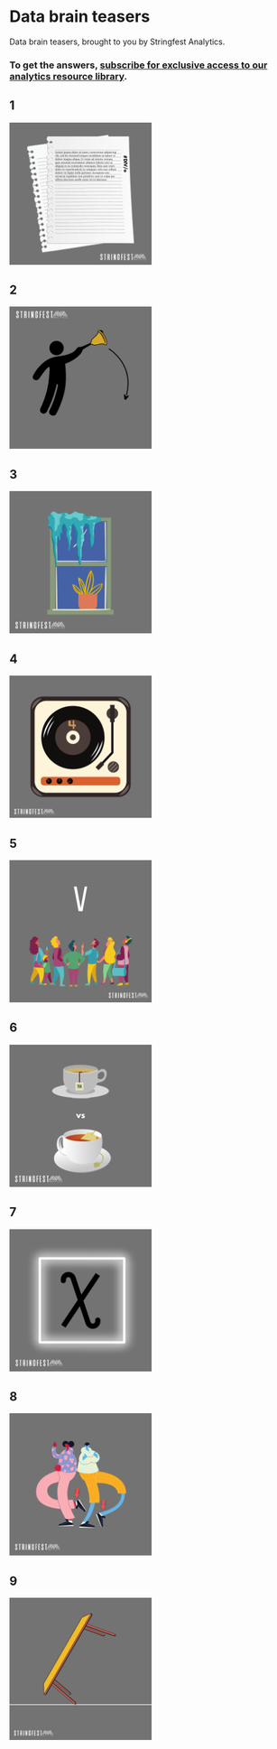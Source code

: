 # Data brain teasers

Data brain teasers, brought to you by Stringfest Analytics.

### To get the answers, [subscribe for exclusive access to our analytics resource library](http://stringfestanalytics.com/subscribe/). 



## 1

<img src="images/1.png" width="50%">



## 2

<img src="images/2.png" width="50%">




## 3

<img src="images/3.png" width="50%">



## 4

<img src="images/4.png" width="50%">



## 5

<img src="images/5.png" width="50%">



## 6

<img src="images/6.png" width="50%">



## 7

<img src="images/7.png" width="50%">


## 8

<img src="images/8.png" width="50%">



## 9

<img src="images/9.png" width="50%">
